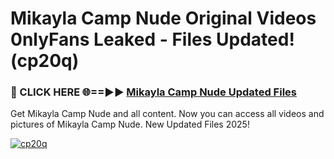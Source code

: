 # Mikayla Camp Nude Original Videos 0nlyFans Leaked - Files Updated! (cp20q)

<h3>🔴 CLICK HERE 🌐==►► <a href="https://tinyurl.com/yc6ubb5a" rel="nofollow">Mikayla Camp Nude Updated Files</a></h3>

Get Mikayla Camp Nude and all content. Now you can access all videos and pictures of Mikayla Camp Nude. New Updated Files 2025!

[![cp20q](https://i.imgur.com/7eu0CRL.gif)](https://tinyurl.com/yc6ubb5a)
